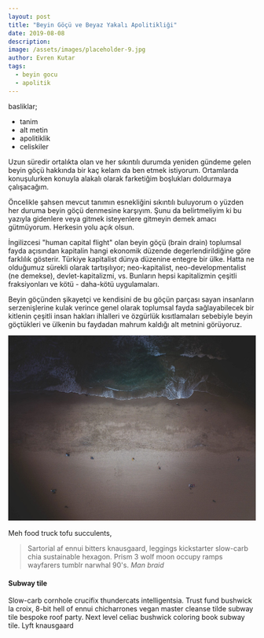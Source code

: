 ```yaml
---
layout: post
title: "Beyin Göçü ve Beyaz Yakalı Apolitikliği"
date: 2019-08-08
description:
image: /assets/images/placeholder-9.jpg
author: Evren Kutar
tags:
  - beyin gocu
  - apolitik
---
```

basliklar;
* tanim
* alt metin
* apolitiklik
* celiskiler

Uzun süredir ortalıkta olan ve her sıkıntılı durumda yeniden gündeme gelen beyin göçü hakkında bir kaç kelam da ben etmek istiyorum. Ortamlarda konuşulurken konuyla alakalı olarak farketiğim boşlukları doldurmaya çalışacağım.

Öncelikle şahsen mevcut tanımın esnekliğini sıkıntılı buluyorum o yüzden her duruma beyin göçü denmesine karşıyım. Şunu da belirtmeliyim ki bu yazıyla gidenlere veya gitmek isteyenlere gitmeyin demek amacı gütmüyorum. Herkesin yolu açık olsun.

İngilizcesi "human capital flight" olan beyin göçü (brain drain) toplumsal fayda açısından kapitalin hangi ekonomik düzende degerlendirildiğine göre farklılık gösterir. Türkiye kapitalist dünya düzenine entegre bir ülke. Hatta ne olduğumuz sürekli olarak tartışılıyor; neo-kapitalist, neo-developmentalist (ne demekse), devlet-kapitalizmi, vs. Bunların hepsi kapitalizmin çeşitli fraksiyonları ve kötü - daha-kötü uygulamaları.

Beyin göçünden şikayetçi ve kendisini de bu göçün parçası sayan insanların serzenişlerine kulak verince genel olarak toplumsal fayda sağlayabilecek bir kitlenin çeşitli insan hakları ihlalleri ve özgürlük kısıtlamaları sebebiyle beyin göçtükleri ve ülkenin bu faydadan mahrum kaldığı alt metnini görüyoruz.

![Placeholder](/assets/images/placeholder-2.jpg)

Meh food truck tofu succulents,

> Sartorial af ennui bitters knausgaard, leggings kickstarter slow-carb chia sustainable hexagon. Prism 3 wolf moon occupy ramps wayfarers tumblr narwhal 90's.
> <cite>Man braid</cite>

#### Subway tile
Slow-carb cornhole crucifix thundercats intelligentsia. Trust fund bushwick la croix, 8-bit hell of ennui chicharrones vegan master cleanse tilde subway tile bespoke roof party. Next level celiac bushwick coloring book subway tile. Lyft knausgaard
